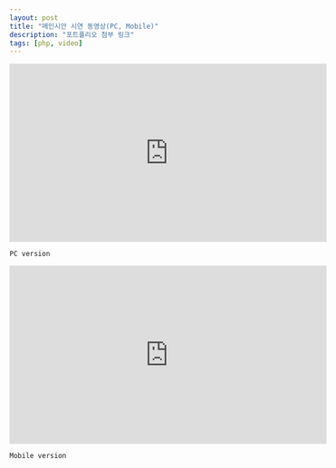 ```yaml
---
layout: post
title: "메인시안 시연 동영상(PC, Mobile)"
description: "포트폴리오 첨부 링크"
tags: [php, video]
---
```


<iframe width="560" height="315" src="https://www.youtube.com/embed/1FL-ygHJsL0" frameborder="0" allowfullscreen></iframe>

`PC version`

<iframe width="560" height="315" src="https://www.youtube.com/embed/BWqimTdxom8" frameborder="0" allowfullscreen></iframe>

`Mobile version`
